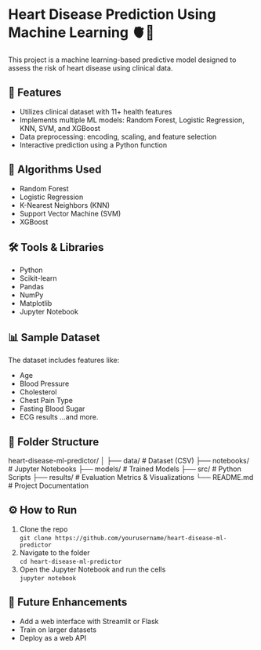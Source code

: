 # Heart Disease Prediction Using Machine Learning 🫀🤖

This project is a machine learning-based predictive model designed to assess the risk of heart disease using clinical data.

## 🚀 Features
- Utilizes clinical dataset with 11+ health features
- Implements multiple ML models: Random Forest, Logistic Regression, KNN, SVM, and XGBoost
- Data preprocessing: encoding, scaling, and feature selection
- Interactive prediction using a Python function

## 🧠 Algorithms Used
- Random Forest
- Logistic Regression
- K-Nearest Neighbors (KNN)
- Support Vector Machine (SVM)
- XGBoost

## 🛠️ Tools & Libraries
- Python
- Scikit-learn
- Pandas
- NumPy
- Matplotlib
- Jupyter Notebook

## 📊 Sample Dataset
The dataset includes features like:
- Age
- Blood Pressure
- Cholesterol
- Chest Pain Type
- Fasting Blood Sugar
- ECG results
...and more.

## 📁 Folder Structure
heart-disease-ml-predictor/
│
├── data/ # Dataset (CSV)
├── notebooks/ # Jupyter Notebooks
├── models/ # Trained Models
├── src/ # Python Scripts
├── results/ # Evaluation Metrics & Visualizations
└── README.md # Project Documentation

## ⚙️ How to Run
1. Clone the repo  
   `git clone https://github.com/yourusername/heart-disease-ml-predictor`
2. Navigate to the folder  
   `cd heart-disease-ml-predictor`
3. Open the Jupyter Notebook and run the cells  
   `jupyter notebook`

## 📌 Future Enhancements
- Add a web interface with Streamlit or Flask
- Train on larger datasets
- Deploy as a web API




